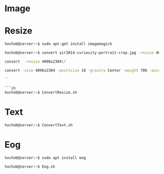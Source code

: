 # Image

# Resize

```sh
hochob@server:~$ sudo apt-get install imagemagick
```

```sh
hochob@server:~$ convert yir2014-curiosity-portrait-crop.jpg -resize 4096x2304\! yir2014-curiosity-portrait-full.jpg

convert  -resize 4096x2304\! 

convert -size 4096x2304 -pointsize 10 -gravity Center -weight 700 -pointsize 200 -fill white -draw 'text 100,100 "Hi There"' Black.jpg Version.jpg

``

```sh
hochob@server:~$ ConvertResize.sh
```

# Text

```sh
hochob@server:~$ ConvertText.sh
```

# Eog

```sh
hochob@server:~$ sudo apt install eog
```

```sh
hochob@server:~$ Eog.sh
```